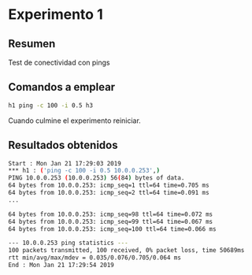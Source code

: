 # Experimento 1 #

## Resumen ##

Test de conectividad con pings

## Comandos a emplear ##

```bash
h1 ping -c 100 -i 0.5 h3
```

Cuando culmine el experimento reiniciar.


## Resultados obtenidos ##

```bash
Start : Mon Jan 21 17:29:03 2019
*** h1 : ('ping -c 100 -i 0.5 10.0.0.253',)
PING 10.0.0.253 (10.0.0.253) 56(84) bytes of data.
64 bytes from 10.0.0.253: icmp_seq=1 ttl=64 time=0.705 ms
64 bytes from 10.0.0.253: icmp_seq=2 ttl=64 time=0.091 ms
...

64 bytes from 10.0.0.253: icmp_seq=98 ttl=64 time=0.072 ms
64 bytes from 10.0.0.253: icmp_seq=99 ttl=64 time=0.067 ms
64 bytes from 10.0.0.253: icmp_seq=100 ttl=64 time=0.066 ms

--- 10.0.0.253 ping statistics ---
100 packets transmitted, 100 received, 0% packet loss, time 50689ms
rtt min/avg/max/mdev = 0.035/0.076/0.705/0.064 ms
End : Mon Jan 21 17:29:54 2019
```

